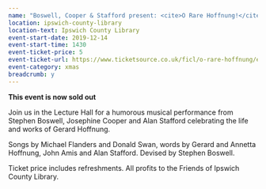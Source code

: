 ```yaml
---
name: "Boswell, Cooper & Stafford present: <cite>O Rare Hoffnung!</cite>, a celebration of the life of Gerard Hoffnung - SOLD OUT"
location: ipswich-county-library
location-text: Ipswich County Library
event-start-date: 2019-12-14
event-start-time: 1430
event-ticket-price: 5
event-ticket-url: https://www.ticketsource.co.uk/ficl/o-rare-hoffnung/e-gooeoy
event-category: xmas
breadcrumb: y
---
```


**This event is now sold out**

Join us in the Lecture Hall for a humorous musical performance from Stephen Boswell, Josephine Cooper and Alan Stafford celebrating the life and works of Gerard Hoffnung.

Songs by Michael Flanders and Donald Swan, words by Gerard and Annetta Hoffnung, John Amis and Alan Stafford. Devised by Stephen Boswell.

Ticket price includes refreshments. All profits to the Friends of Ipswich County Library.
